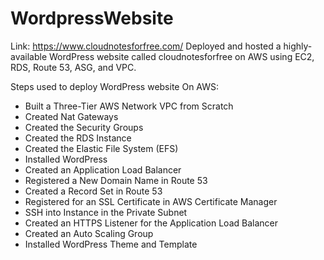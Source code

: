# WordpressWebsite
Link: https://www.cloudnotesforfree.com/  Deployed and hosted a highly-available WordPress website called cloudnotesforfree on AWS using EC2, RDS, Route 53, ASG, and VPC.

Steps used to deploy WordPress website On AWS:
- Built a Three-Tier AWS Network VPC from Scratch
- Created Nat Gateways
- Created the Security Groups
- Created the RDS Instance
- Created the Elastic File System (EFS)
- Installed WordPress
- Created an Application Load Balancer
- Registered a New Domain Name in Route 53
- Created a Record Set in Route 53
- Registered for an SSL Certificate in AWS Certificate Manager
- SSH into Instance in the Private Subnet
- Created an HTTPS Listener for the Application Load Balancer
- Created an Auto Scaling Group
- Installed WordPress Theme and Template
